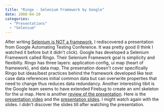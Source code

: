```yaml
---
title: "Ringo - Selenium Framework by Google"
date: 2008-04-20
categories: 
  - "Presentations"
  - "Selenium"
---
```


After writing [Selenium is NOT a framework](http://mikehenke.com/machblog//index.cfm?event=showEntry&entryId=24AF689E-19B9-BA51-EE2BA7F4A9926E4E), I rediscovered a presentation from Google Automating Testing Conference. It was pretty good (I think I watched it before but it didn't click). Google has developed a Selenium Framework called Ringo. Their Selenium Framework goal is simplicity and flexibilty. Ringo has three layers: application config, ui map (heart of framework), and data map. The presenation doesn't cover specifically Ringo but ideas/best practices behind the framework developed like test case data references initial common data but can overwrite properties that need to change thus reduces data redundancy. Another interesting tibit is the Google team seems to have extended Firebug to create an xml skeleton for the ui map. Here is another [review of the presentation](http://adam.goucher.ca/?p=339). Here is the [presentation video](http://www.youtube.com/v/hWQdCdH77NA&hl=en) and the [presentation slides](http://blanconet.googlepages.com/GTAC_SeleniumFramework.pdf). I might watch again with the slides. I didn't discover the slides till after watching the presentation.
